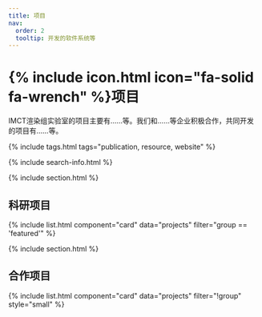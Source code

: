 ```yaml
---
title: 项目
nav:
  order: 2
  tooltip: 开发的软件系统等
---
```


# {% include icon.html icon="fa-solid fa-wrench" %}项目

IMCT渲染组实验室的项目主要有……等。我们和……等企业积极合作，共同开发的项目有……等。

{% include tags.html tags="publication, resource, website" %}

{% include search-info.html %}

{% include section.html %}

## 科研项目

{% include list.html component="card" data="projects" filter="group == 'featured'" %}

{% include section.html %}

## 合作项目

{% include list.html component="card" data="projects" filter="!group" style="small" %}
